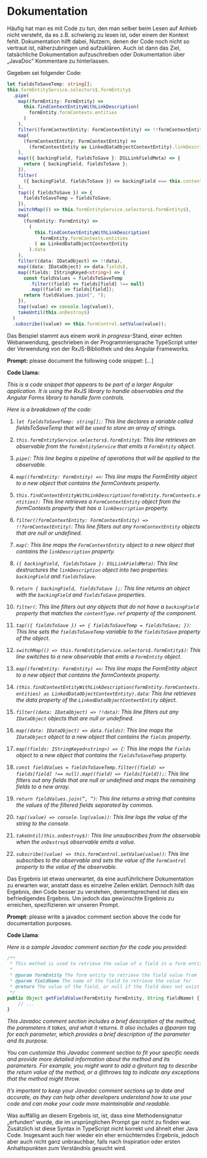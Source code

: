 # Dokumentation

Häufig hat man es mit Code zu tun,
den man selber beim Lesen auf Anhieb
nicht versteht, da es z.B. schwierig zu
lesen ist, oder einem der Kontext fehlt.
Dokumentation hilft dabei, Nutzern,
denen der Code noch nicht so vertraut
ist, näherzubringen und aufzuklären.
Auch ist dann das Ziel, tatsächliche
Dokumentation aufzuschreiben oder
Dokumentation über „JavaDoc” Kommentare
zu hinterlassen.

Gegeben sei folgender Code:

```typescript
let fieldsToSaveTemp: string[];
this.formEntityService.selectors$.formEntity$
  .pipe(
    map((formEntity: FormEntity) =>
      this.findContextEntityWithLinkDescription(
        formEntity.formContexts.entities
      )
    ),
    filter((formContextEntity: FormContextEntity) => !!formContextEntity),
    map(
      (formContextEntity: FormContextEntity) =>
        (formContextEntity as LinkedDataObjectContextEntity).linkDescription
    ),
    map(({ backingField, fieldsToSave }: DSLLinkFieldMeta) => {
      return { backingField, fieldsToSave };
    }),
    filter(
      ({ backingField, fieldsToSave }) => backingField === this.contentType.ref
    ),
    tap(({ fieldsToSave }) => {
      fieldsToSaveTemp = fieldsToSave;
    }),
    switchMap(() => this.formEntityService.selectors$.formEntity$),
    map(
      (formEntity: FormEntity) =>
        (
          this.findContextEntityWithLinkDescription(
            formEntity.formContexts.entities
          ) as LinkedDataObjectContextEntity
        ).data
    ),
    filter((data: IDataObject) => !!data),
    map((data: IDataObject) => data.fields),
    map((fields: IStringKeyed<string>) => {
      const fieldValues = fieldsToSaveTemp
        .filter((field) => fields[field] !== null)
        .map((field) => fields[field]);
      return fieldValues.join(", ");
    }),
    tap((value) => console.log(value)),
    takeUntil(this.onDestroy$)
  )
  .subscribe((value) => this.formControl.setValue(value));
```

Das Beispiel stammt aus einem _work in progress_-Stand, einer
echten Webanwendung, geschrieben
in der Programmiersprache TypeScript
unter der Verwendung von der RxJS-Bibliothek und des Angular Frameworks.

**Prompt:** please document the following code snippet: […]

**Code Llama:**

_This is a code snippet that appears to be part of a larger Angular application.
It is using the RxJS library to handle observables and the Angular Forms library to handle form controls._

_Here is a breakdown of the code:_

1. _`let fieldsToSaveTemp: string[];`: This line declares a variable called fieldsToSaveTemp that will be used to store an array of strings._

2. _`this.formEntityService.selectors$.formEntity$`: This line retrieves an observable from the `formEntityService` that emits a `FormEntity` object._

3. _`pipe(`: This line begins a pipeline of operations that will be applied to the observable._

4. _`map((formEntity: FormEntity) =>`: This line maps the FormEntity object to a new object that contains the formContexts property._

5. _`this.findContextEntityWithLinkDescription(formEntity.formContexts.entities):` This line retrieves a `FormContextEntity` object from the formContexts property that has a `linkDescription` property._

6. _`filter((formContextEntity: FormContextEntity) => !!formContextEntity)`: This line filters out any `FormContextEntity` objects that are null or undefined._

7. _`map(`: This line maps the `FormContextEntity` object to a new object that contains the `linkDescription` property._

8. _`({ backingField, fieldsToSave }: DSLLinkFieldMeta)`: This line destructures the `linkDescription` object into two properties: `backingField` and `fieldsToSave`._

9. _`return { backingField, fieldsToSave };`: This line returns an object with the `backingField` and `fieldsToSave` properties._

10. _`filter(`: This line filters out any objects that do not have a `backingField` property that matches the `contentType.ref` property of the component._

11. _`tap(({ fieldsToSave }) => { fieldsToSaveTemp = fieldsToSave; })`: This line sets the `fieldsToSaveTemp` variable to the `fieldsToSave` property of the object._

12. _`switchMap(() => this.formEntityService.selectors$.formEntity$)`: This line switches to a new observable that emits a `FormEntity` object._

13. _`map((formEntity: FormEntity) =>`: This line maps the FormEntity object to a new object that contains the formContexts property._

14. _`(this.findContextEntityWithLinkDescription(formEntity.formContexts.entities) as LinkedDataObjectContextEntity).data`: This line retrieves the data property of the `LinkedDataObjectContextEntity` object._

15. _`filter((data: IDataObject) => !!data)`: This line filters out any `IDataObject` objects that are null or undefined._

16. _`map((data: IDataObject) => data.fields)`: This line maps the `IDataObject` object to a new object that contains the `fields` property._

17. _`map((fields: IStringKeyed<string>) => {`: This line maps the `fields` object to a new object that contains the `fieldsToSaveTemp` property._

18. _`const fieldValues = fieldsToSaveTemp.filter((field) => fields[field] !== null).map((field) => fields[field]);`: This line filters out any fields that are null or undefined and maps the remaining fields to a new array._

19. _`return fieldValues.join(”, ”)`: This line returns a string that contains the values of the filtered fields separated by commas._

20. _`tap((value) => console.log(value))`: This line logs the value of the string to the console._

21. _`takeUntil(this.onDestroy$)`: This line unsubscribes from the observable when the `onDestroy$` observable emits a value._

22. _`subscribe((value) => this.formControl.setValue(value))`: This line subscribes to the observable and sets the value of the `formControl` property to the value of the observable._

Das Ergebnis ist etwas unerwartet, da eine
ausführlichere Dokumentation zu erwarten war, anstatt
dass es einzelne Zeilen erklärt. Dennoch hilft das Ergebnis, den Code besser zu verstehen, dementsprechend ist dies ein befriedigendes
Ergebnis. Um jedoch das gewünschte Ergebnis
zu erreichen, spezifizieren wir unseren Prompt.

**Prompt**: please write a javadoc comment section above the code for documentation purposes.

**Code Llama**:

_Here is a sample Javadoc comment section for the code you provided:_

```typescript
/**
 * This method is used to retrieve the value of a field in a form entity.
 *
 * @param formEntity The form entity to retrieve the field value from
 * @param fieldName The name of the field to retrieve the value for
 * @return The value of the field, or null if the field does not exist or is null
 */
public Object getFieldValue(FormEntity formEntity, String fieldName) {
    // ...
}
```

_This Javadoc comment section includes a brief description of the method, the parameters it takes, and what it returns. It also includes a @param tag for each parameter, which provides a brief description of the parameter and its purpose._

_You can customize this Javadoc comment section to fit your specific needs and provide more detailed information about the method and its parameters. For example, you might want to add a @return tag to describe the return value of the method, or a @throws tag to indicate any exceptions that the method might throw._

_It’s important to keep your Javadoc comment sections up to date and accurate, as they can help other developers understand how to use your code and can make your code more maintainable and readable._

Was auffällig an diesem Ergebnis ist,
ist, dass eine Methodensignatur „erfunden“ wurde,
die im ursprünglichen Prompt gar nicht zu finden war.
Zusätzlich ist diese Syntax in TypeScript
nicht korrekt und ähnelt eher Java Code.
Insgesamt auch hier wieder ein eher ernüchterndes Ergebnis, jedoch aber auch nicht ganz unbrauchbar,
falls nach Inspiration oder ersten Anhaltspunkten zum
Verständnis gesucht wird.
